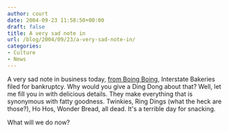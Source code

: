 ```yaml
---
author: court
date: 2004-09-23 11:58:50+00:00
draft: false
title: A very sad note in
url: /blog/2004/09/23/a-very-sad-note-in/
categories:
- Culture
- News
---
```


A very sad note in business today, [from Boing Boing](http://www.boingboing.net/2004/09/23/rip_twinkies_wonder_.html), Interstate Bakeries filed for bankruptcy. Why would you give a Ding Dong about that? Well, let me fill you in with delicious details. They make everything that is synonymous with fatty goodness.  Twinkies, Ring Dings (what the heck are those?), Ho Hos, Wonder Bread, all dead.  It's a terrible day for snacking.

What will we do now?
